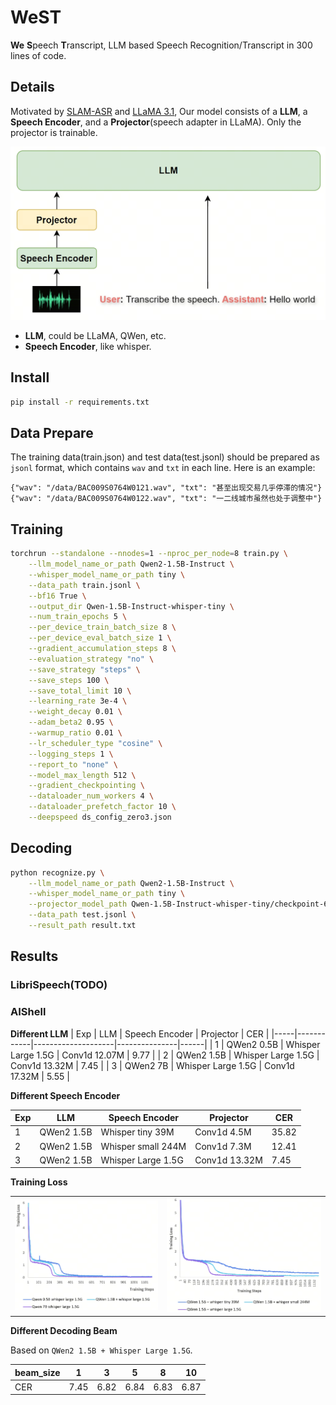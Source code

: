 # WeST

**We** **S**peech **T**ranscript, LLM based Speech Recognition/Transcript in 300 lines of code.

## Details
Motivated by [SLAM-ASR](https://arxiv.org/abs/2402.08846) and [LLaMA 3.1](https://arxiv.org/abs/2407.21783),
Our model consists of a **LLM**, a **Speech Encoder**, and a **Projector**(speech adapter in LLaMA).
Only the projector is trainable.

![WeST Model](img/model.jpg)

* **LLM**, could be LLaMA, QWen, etc.
* **Speech Encoder**, like whisper.

## Install
``` bash
pip install -r requirements.txt
```

## Data Prepare

The training data(train.json) and test data(test.jsonl) should be prepared as `jsonl` format, which contains `wav` and `txt` in each line. Here is an example:

```
{"wav": "/data/BAC009S0764W0121.wav", "txt": "甚至出现交易几乎停滞的情况"}
{"wav": "/data/BAC009S0764W0122.wav", "txt": "一二线城市虽然也处于调整中"}
```

## Training

``` bash
torchrun --standalone --nnodes=1 --nproc_per_node=8 train.py \
    --llm_model_name_or_path Qwen2-1.5B-Instruct \
    --whisper_model_name_or_path tiny \
    --data_path train.jsonl \
    --bf16 True \
    --output_dir Qwen-1.5B-Instruct-whisper-tiny \
    --num_train_epochs 5 \
    --per_device_train_batch_size 8 \
    --per_device_eval_batch_size 1 \
    --gradient_accumulation_steps 8 \
    --evaluation_strategy "no" \
    --save_strategy "steps" \
    --save_steps 100 \
    --save_total_limit 10 \
    --learning_rate 3e-4 \
    --weight_decay 0.01 \
    --adam_beta2 0.95 \
    --warmup_ratio 0.01 \
    --lr_scheduler_type "cosine" \
    --logging_steps 1 \
    --report_to "none" \
    --model_max_length 512 \
    --gradient_checkpointing \
    --dataloader_num_workers 4 \
    --dataloader_prefetch_factor 10 \
    --deepspeed ds_config_zero3.json
```

## Decoding

``` bash
python recognize.py \
    --llm_model_name_or_path Qwen2-1.5B-Instruct \
    --whisper_model_name_or_path tiny \
    --projector_model_path Qwen-1.5B-Instruct-whisper-tiny/checkpoint-600/model.safetensors \
    --data_path test.jsonl \
    --result_path result.txt
```

## Results

### LibriSpeech(TODO)

### AIShell

**Different LLM**
| Exp | LLM        | Speech Encoder     | Projector     | CER  |
|-----|------------|--------------------|---------------|------|
| 1   | QWen2 0.5B | Whisper Large 1.5G | Conv1d 12.07M | 9.77 |
| 2   | QWen2 1.5B | Whisper Large 1.5G | Conv1d 13.32M | 7.45 |
| 3   | QWen2 7B   | Whisper Large 1.5G | Conv1d 17.32M | 5.55 |

**Different Speech Encoder**

| Exp | LLM        | Speech Encoder     | Projector     | CER   |
|-----|------------|--------------------|---------------|-------|
| 1   | QWen2 1.5B | Whisper tiny 39M   | Conv1d 4.5M   | 35.82 |
| 2   | QWen2 1.5B | Whisper small 244M | Conv1d 7.3M   | 12.41 |
| 3   | QWen2 1.5B | Whisper Large 1.5G | Conv1d 13.32M | 7.45  |

**Training Loss**

|||
|--|--|
| <img src="img/aishell_llm.png"/> | <img src="img/aishell_speech_encoder.png"/> |

**Different Decoding Beam**

Based on `QWen2 1.5B + Whisper Large 1.5G`.

| beam_size | 1    | 3    | 5    | 8    | 10   |
|-----------|------|------|------|------|------|
| CER       | 7.45 | 6.82 | 6.84 | 6.83 | 6.87 |


